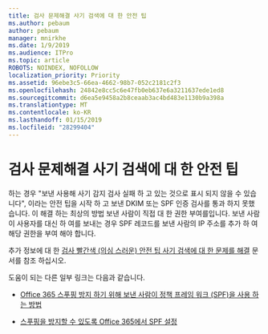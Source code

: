 ```yaml
---
title: 검사 문제해결 사기 검색에 대 한 안전 팁
ms.author: pebaum
author: pebaum
manager: mnirkhe
ms.date: 1/9/2019
ms.audience: ITPro
ms.topic: article
ROBOTS: NOINDEX, NOFOLLOW
localization_priority: Priority
ms.assetid: 96ebe3c5-66ea-4662-98b7-052c2181c2f3
ms.openlocfilehash: 24842e8cc5c6e47fb0eb637e6a3211637ede1ed8
ms.sourcegitcommit: d6ea5e9458a2b8ceaab3ac4bd483e1130b9a398a
ms.translationtype: MT
ms.contentlocale: ko-KR
ms.lasthandoff: 01/15/2019
ms.locfileid: "28299404"
---
```

# <a name="troubleshooting-the-safety-tip-for-fraud-detection-checks"></a>검사 문제해결 사기 검색에 대 한 안전 팁

하는 경우 "보낸 사용해 사기 감지 검사 실패 하 고 있는 것으로 표시 되지 않을 수 있습니다", 이라는 안전 팁을 시작 하 고 보낸 DKIM 또는 SPF 인증 검사를 통과 하지 못했습니다. 이 해결 하는 최상의 방법 보낸 사람이 직접 대 한 권한 부여를입니다. 보낸 사람이 사용자를 대신 하 여를 보내는 경우 SPF 레코드를 보낸 사람의 IP 주소를 추가 하 여 해당 권한을 부여 해야 합니다.
  
추가 정보에 대 한 [검사 빨간색 (의심 스러운) 안전 팁 사기 검색에 대 한 문제를 해결](https://blogs.msdn.microsoft.com/tzink/2016/11/02/troubleshooting-the-red-suspicious-safety-tip-for-fraud-detection-checks/) 문서를 참조 하십시오. 
  
도움이 되는 다른 일부 링크는 다음과 같습니다.
  
- [Office 365 스푸핑 방지 하기 위해 보낸 사람이 정책 프레임 워크 (SPF)을 사용 하는 방법](https://docs.microsoft.com/en-us/office365/SecurityCompliance/how-office-365-uses-spf-to-prevent-spoofing)
    
- [스푸핑을 방지할 수 있도록 Office 365에서 SPF 설정](https://docs.microsoft.com/en-us/office365/SecurityCompliance/set-up-spf-in-office-365-to-help-prevent-spoofing)
    

